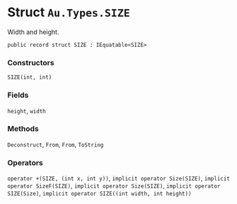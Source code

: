 # Struct `Au.Types.SIZE`

Width and height.

```
public record struct SIZE : IEquatable<SIZE>
```

### Constructors

`SIZE(int, int)`

### Fields

`height`, `width`

### Methods

`Deconstruct`, `From`, `From`, `ToString`

### Operators

`operator +(SIZE, (int x, int y))`, `implicit operator Size(SIZE)`, `implicit operator SizeF(SIZE)`, `implicit operator Size(SIZE)`, `implicit operator SIZE(Size)`, `implicit operator SIZE((int width, int height))`